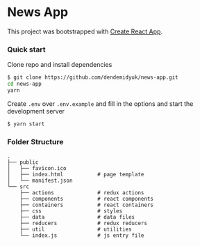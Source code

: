 # News App

This project was bootstrapped with [Create React App](https://github.com/facebook/create-react-app).

### Quick start

Clone repo and install dependencies

```sh
$ git clone https://github.com/dendemidyuk/news-app.git
cd news-app
yarn
```

Create `.env` over `.env.example` and fill in the options and start the development server

```sh
$ yarn start
```

### Folder Structure

    .
    ├── public
    │   ├── favicon.ico
    │   ├── index.html           # page template
    │   └── manifest.json
    └── src
        ├── actions              # redux actions
        ├── components           # react components
        ├── containers           # react containers
        ├── css                  # styles
        ├── data                 # data files
        ├── reducers             # redux reducers
        ├── util                 # utilities
        └── index.js             # js entry file
